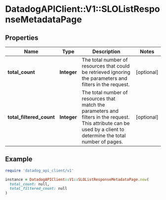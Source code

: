 # DatadogAPIClient::V1::SLOListResponseMetadataPage

## Properties

| Name | Type | Description | Notes |
| ---- | ---- | ----------- | ----- |
| **total_count** | **Integer** | The total number of resources that could be retrieved ignoring the parameters and filters in the request. | [optional] |
| **total_filtered_count** | **Integer** | The total number of resources that match the parameters and filters in the request. This attribute can be used by a client to determine the total number of pages. | [optional] |

## Example

```ruby
require 'datadog_api_client/v1'

instance = DatadogAPIClient::V1::SLOListResponseMetadataPage.new(
  total_count: null,
  total_filtered_count: null
)
```

